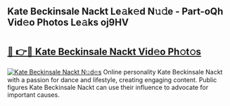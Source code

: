## Kate Beckinsale Nackt Le𝚊k𝚎d N𝚞𝚍e - Part-oQh Vid𝚎o Photos Le𝚊ks oj9HV

# <h2><a href="http://fb88gib.evod.top/?m=Kate+Beckinsale+Nackt">🔗 👉🔴 Kate Beckinsale Nackt Vid𝚎o Ph𝚘t𝚘s</a></h2>

[![Kate Beckinsale Nackt N𝚞d𝚎s](https://i.imgur.com/8V9OHl7.gif)](http://fb88gib.evod.top/?m=Kate+Beckinsale+Nackt)
Online personality Kate Beckinsale Nackt with a passion for dance and lifestyle, creating engaging content. Public figures Kate Beckinsale Nackt can use their influence to advocate for important causes. 
